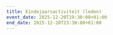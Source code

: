 ```yaml
---
title: Eindejaarsactiviteit (leden)
event_date: 2025-12-20T19:30:00+01:00
end_date: 2025-12-20T23:30:00+01:00
---
```


